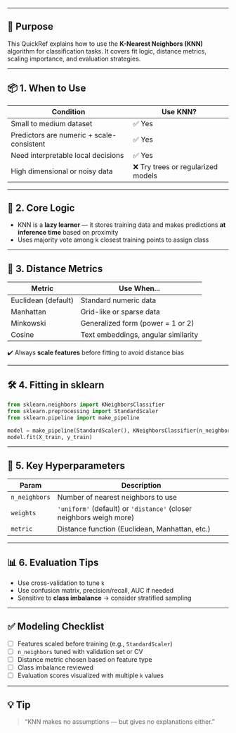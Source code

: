 ___
## 🎯 Purpose

This QuickRef explains how to use the **K-Nearest Neighbors (KNN)** algorithm for classification tasks. It covers fit logic, distance metrics, scaling importance, and evaluation strategies.

---

## 📦 1. When to Use

| Condition                                 | Use KNN?                          |
| ----------------------------------------- | --------------------------------- |
| Small to medium dataset                   | ✅ Yes                             |
| Predictors are numeric + scale-consistent | ✅ Yes                             |
| Need interpretable local decisions        | ✅ Yes                             |
| High dimensional or noisy data            | ❌ Try trees or regularized models |

---

## 🧮 2. Core Logic

* KNN is a **lazy learner** — it stores training data and makes predictions **at inference time** based on proximity
* Uses majority vote among k closest training points to assign class

---

## 📏 3. Distance Metrics

| Metric              | Use When...                         |
| ------------------- | ----------------------------------- |
| Euclidean (default) | Standard numeric data               |
| Manhattan           | Grid-like or sparse data            |
| Minkowski           | Generalized form (power = 1 or 2)   |
| Cosine              | Text embeddings, angular similarity |

✔️ Always **scale features** before fitting to avoid distance bias

---

## 🛠️ 4. Fitting in sklearn

```python
from sklearn.neighbors import KNeighborsClassifier
from sklearn.preprocessing import StandardScaler
from sklearn.pipeline import make_pipeline

model = make_pipeline(StandardScaler(), KNeighborsClassifier(n_neighbors=5))
model.fit(X_train, y_train)
```

---

## 🔧 5. Key Hyperparameters

| Param         | Description                                                         |
| ------------- | ------------------------------------------------------------------- |
| `n_neighbors` | Number of nearest neighbors to use                                  |
| `weights`     | `'uniform'` (default) or `'distance'` (closer neighbors weigh more) |
| `metric`      | Distance function (Euclidean, Manhattan, etc.)                      |

---

## 📊 6. Evaluation Tips

* Use cross-validation to tune `k`
* Use confusion matrix, precision/recall, AUC if needed
* Sensitive to **class imbalance** → consider stratified sampling

---

## ✅ Modeling Checklist

* [ ] Features scaled before training (e.g., `StandardScaler`)
* [ ] `n_neighbors` tuned with validation set or CV
* [ ] Distance metric chosen based on feature type
* [ ] Class imbalance reviewed
* [ ] Evaluation scores visualized with multiple `k` values

---

## 💡 Tip

> “KNN makes no assumptions — but gives no explanations either.”
